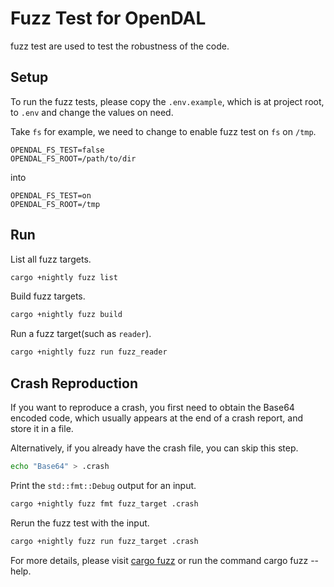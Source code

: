 # Fuzz Test for OpenDAL

fuzz test are used to test the robustness of the code. 

## Setup



To run the fuzz tests, please copy the `.env.example`, which is at project root, to `.env` and change the values on need.

Take `fs` for example, we need to change to enable fuzz test on `fs` on `/tmp`.

```dotenv
OPENDAL_FS_TEST=false
OPENDAL_FS_ROOT=/path/to/dir
```

into

```dotenv
OPENDAL_FS_TEST=on
OPENDAL_FS_ROOT=/tmp
```


## Run

List all fuzz targets.

```bash
cargo +nightly fuzz list
```

Build fuzz targets.

```bash
cargo +nightly fuzz build
```

Run a fuzz target(such as `reader`).

```bash
cargo +nightly fuzz run fuzz_reader
```

## Crash Reproduction

If you want to reproduce a crash, you first need to obtain the Base64 encoded code, which usually appears at the end of a crash report, and store it in a file.

Alternatively, if you already have the crash file, you can skip this step.
```bash
echo "Base64" > .crash
```

Print the `std::fmt::Debug` output for an input.

```bash
cargo +nightly fuzz fmt fuzz_target .crash
```

Rerun the fuzz test with the input.

```bash
cargo +nightly fuzz run fuzz_target .crash
```

For more details, please visit [cargo fuzz](https://rust-fuzz.github.io/book/cargo-fuzz/tutorial.html) or run the command cargo fuzz --help.
